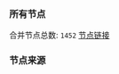 ### 所有节点
合并节点总数: `1452`
[节点链接](https://raw.githubusercontent.com/rzhy1/11/master/sub/sub_merge_base64.txt)

### 节点来源
